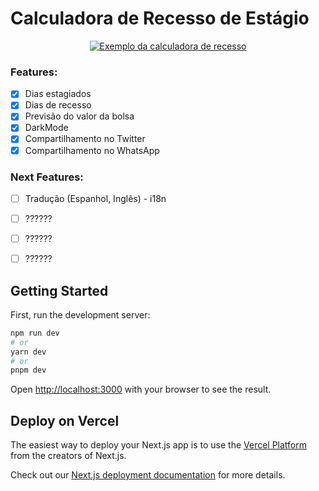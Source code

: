 # Calculadora de Recesso de Estágio

<p align="center">
  <a href="https://calculadora-de-estagio.vercel.app/" target="_blank">
    <img src="./public/images/background-image.gif" alt="Exemplo da calculadora de recesso">
  </a>
</p>

### Features:
- [x] Dias estagiados
- [x] Dias de recesso
- [x] Previsão do valor da bolsa
- [x] DarkMode
- [x] Compartilhamento no Twitter
- [x] Compartilhamento no WhatsApp

### Next Features:
- [ ] Tradução (Espanhol, Inglês) - i18n
- [ ] ??????
- [ ] ??????
- [ ] ??????


## Getting Started

First, run the development server:

```bash
npm run dev
# or
yarn dev
# or
pnpm dev
```

Open [http://localhost:3000](http://localhost:3000) with your browser to see the result.

## Deploy on Vercel

The easiest way to deploy your Next.js app is to use the [Vercel Platform](https://vercel.com/new?utm_medium=default-template&filter=next.js&utm_source=create-next-app&utm_campaign=create-next-app-readme) from the creators of Next.js.

Check out our [Next.js deployment documentation](https://nextjs.org/docs/deployment) for more details.

